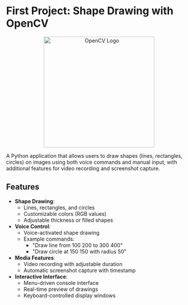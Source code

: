 # First Project: Shape Drawing with OpenCV

<div align="center">
  <img src="https://opencv.org/wp-content/uploads/2020/07/OpenCV_logo_black-2.png" alt="OpenCV Logo" width="300">
</div>

A Python application that allows users to draw shapes (lines, rectangles, circles) on images using both voice commands and manual input, with additional features for video recording and screenshot capture.

## Features

- **Shape Drawing**:
  - Lines, rectangles, and circles
  - Customizable colors (RGB values)
  - Adjustable thickness or filled shapes
- **Voice Control**:
  - Voice-activated shape drawing
  - Example commands:
    - "Draw line from 100 200 to 300 400"
    - "Draw circle at 150 150 with radius 50"
- **Media Features**:
  - Video recording with adjustable duration
  - Automatic screenshot capture with timestamp
- **Interactive Interface**:
  - Menu-driven console interface
  - Real-time preview of drawings
  - Keyboard-controlled display windows

